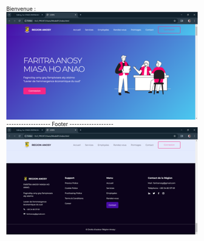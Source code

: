 Bienvenue :
![Chargement](./README/images/1.png)
------------------ Footer ------------------
![Chargement](./README/images/2.png)